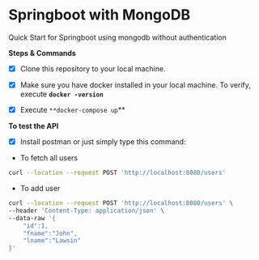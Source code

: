 # Springboot with MongoDB
Quick Start for Springboot using mongodb without authentication

**Steps & Commands**
- [x] Clone this repository to your local machine.
- [x] Make sure you have docker installed in your local machine. To verify, execute **`docker -version`**
- [x] Execute `**docker-compose up`**


**To test the API**
- [x] Install postman or just simply type this command:

- To fetch all users
```bash
curl --location --request POST 'http://localhost:8080/users'
```

- To add user
```bash
curl --location --request POST 'http://localhost:8080/users' \
--header 'Content-Type: application/json' \
--data-raw '{
    "id":1,
    "fname":"John",
    "lname":"Lawsin"
}'
```
